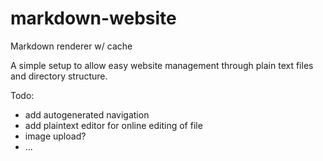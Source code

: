 markdown-website
================

Markdown renderer w/ cache

A simple setup to allow easy website management through plain text files and directory structure.

Todo:

- add autogenerated navigation
- add plaintext editor for online editing of file
- image upload?
- ...


